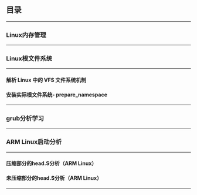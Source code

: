 ## 目录
--------
### Linux内存管理
---
### Linux根文件系统
---
#### 解析 Linux 中的 VFS 文件系统机制

#### 安装实际根文件系统- prepare_namespace
---
### grub分析学习
---
### ARM Linux启动分析
---
#### 压缩部分的head.S分析（ARM Linux）

#### 未压缩部分的head.S分析（ARM Linux）
---

